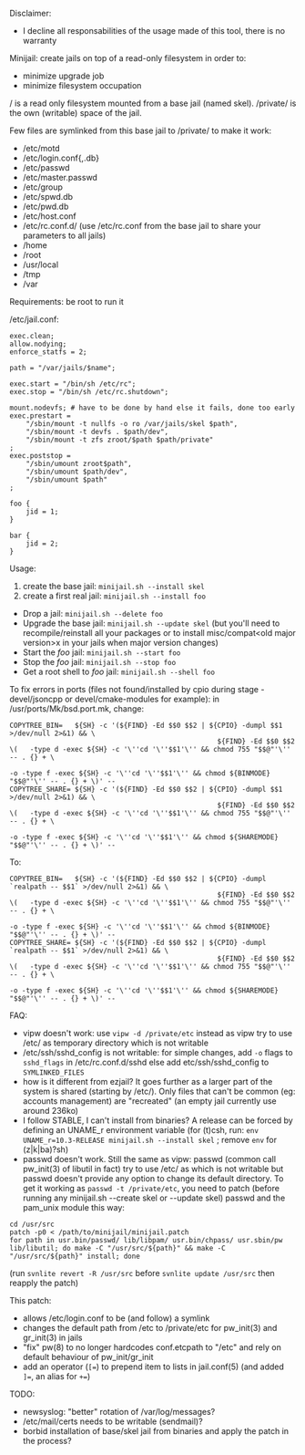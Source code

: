 Disclaimer:
* I decline all responsabilities of the usage made of this tool, there is no warranty

Minijail: create jails on top of a read-only filesystem in order to:
* minimize upgrade job
* minimize filesystem occupation

/ is a read only filesystem mounted from a base jail (named skel).
/private/ is the own (writable) space of the jail.

Few files are symlinked from this base jail to /private/ to make it work:
* /etc/motd
* /etc/login.conf{,.db}
* /etc/passwd
* /etc/master.passwd
* /etc/group
* /etc/spwd.db
* /etc/pwd.db
* /etc/host.conf
* /etc/rc.conf.d/ (use /etc/rc.conf from the base jail to share your parameters to all jails)
* /home
* /root
* /usr/local
* /tmp
* /var

Requirements: be root to run it

/etc/jail.conf:
```
exec.clean;
allow.nodying;
enforce_statfs = 2;

path = "/var/jails/$name";

exec.start = "/bin/sh /etc/rc";
exec.stop = "/bin/sh /etc/rc.shutdown";

mount.nodevfs; # have to be done by hand else it fails, done too early
exec.prestart =
    "/sbin/mount -t nullfs -o ro /var/jails/skel $path",
    "/sbin/mount -t devfs . $path/dev",
    "/sbin/mount -t zfs zroot/$path $path/private"
;
exec.poststop =
    "/sbin/umount zroot$path",
    "/sbin/umount $path/dev",
    "/sbin/umount $path"
;

foo {
	jid = 1;
}

bar {
	jid = 2;
}
```

Usage:

1. create the base jail: `minijail.sh --install skel`
2. create a first real jail: `minijail.sh --install foo`

* Drop a jail: `minijail.sh --delete foo`
* Upgrade the base jail: `minijail.sh --update skel` (but you'll need to recompile/reinstall all your packages or to install misc/compat\<old major version>x in your jails when major version changes)
* Start the *foo* jail: `minijail.sh --start foo`
* Stop the *foo* jail: `minijail.sh --stop foo`
* Get a root shell to *foo* jail: `minijail.sh --shell foo`

To fix errors in ports (files not found/installed by cpio during stage - devel/jsoncpp or devel/cmake-modules for example): in /usr/ports/Mk/bsd.port.mk, change:

```
COPYTREE_BIN=   ${SH} -c '(${FIND} -Ed $$0 $$2 | ${CPIO} -dumpl $$1 >/dev/null 2>&1) && \
                                                   ${FIND} -Ed $$0 $$2 \(   -type d -exec ${SH} -c '\''cd '\''$$1'\'' && chmod 755 "$$@"'\'' -- . {} + \
                                                                                                 -o -type f -exec ${SH} -c '\''cd '\''$$1'\'' && chmod ${BINMODE} "$$@"'\'' -- . {} + \)' --
COPYTREE_SHARE= ${SH} -c '(${FIND} -Ed $$0 $$2 | ${CPIO} -dumpl $$1 >/dev/null 2>&1) && \
                                                   ${FIND} -Ed $$0 $$2 \(   -type d -exec ${SH} -c '\''cd '\''$$1'\'' && chmod 755 "$$@"'\'' -- . {} + \
                                                                                                 -o -type f -exec ${SH} -c '\''cd '\''$$1'\'' && chmod ${SHAREMODE} "$$@"'\'' -- . {} + \)' --
```

To:

```
COPYTREE_BIN=   ${SH} -c '(${FIND} -Ed $$0 $$2 | ${CPIO} -dumpl `realpath -- $$1` >/dev/null 2>&1) && \
                                                   ${FIND} -Ed $$0 $$2 \(   -type d -exec ${SH} -c '\''cd '\''$$1'\'' && chmod 755 "$$@"'\'' -- . {} + \
                                                                                                 -o -type f -exec ${SH} -c '\''cd '\''$$1'\'' && chmod ${BINMODE} "$$@"'\'' -- . {} + \)' --
COPYTREE_SHARE= ${SH} -c '(${FIND} -Ed $$0 $$2 | ${CPIO} -dumpl `realpath -- $$1` >/dev/null 2>&1) && \
                                                   ${FIND} -Ed $$0 $$2 \(   -type d -exec ${SH} -c '\''cd '\''$$1'\'' && chmod 755 "$$@"'\'' -- . {} + \
                                                                                                 -o -type f -exec ${SH} -c '\''cd '\''$$1'\'' && chmod ${SHAREMODE} "$$@"'\'' -- . {} + \)' --
```

FAQ:

* vipw doesn't work: use `vipw -d /private/etc` instead as vipw try to use /etc/ as temporary directory which is not writable
* /etc/ssh/sshd_config is not writable: for simple changes, add `-o` flags to `sshd_flags` in /etc/rc.conf.d/sshd else add etc/ssh/sshd_config to `SYMLINKED_FILES`
* how is it different from ezjail? It goes further as a larger part of the system is shared (starting by /etc/). Only files that can't be common (eg: accounts management) are "recreated" (an empty jail currently use around 236ko)
* I follow STABLE, I can't install from binaries? A release can be forced by defining an UNAME_r environment variable (for (t)csh, run: `env UNAME_r=10.3-RELEASE minijail.sh --install skel` ; remove `env` for (z|k|ba)?sh)
* passwd doesn't work. Still the same as vipw: passwd (common call pw_init(3) of libutil in fact) try to use /etc/ as which is not writable but passwd doesn't provide any option to change its default directory. To get it working as `passwd -t /private/etc`, you need to patch (before running any minijail.sh --create skel or --update skel) passwd and the pam_unix module this way:

```
cd /usr/src
patch -p0 < /path/to/minijail/minijail.patch
for path in usr.bin/passwd/ lib/libpam/ usr.bin/chpass/ usr.sbin/pw lib/libutil; do make -C "/usr/src/${path}" && make -C "/usr/src/${path}" install; done
```

(run `svnlite revert -R /usr/src` before `svnlite update /usr/src` then reapply the patch)

This patch:
* allows /etc/login.conf to be (and follow) a symlink
* changes the default path from /etc to /private/etc for pw_init(3) and gr_init(3) in jails
* "fix" pw(8) to no longer hardcodes conf.etcpath to "/etc" and rely on default behaviour of pw_init/gr_init
* add an operator (`[=`) to prepend item to lists in jail.conf(5) (and added `]=`, an alias for `+=`)

TODO:
* newsyslog: "better" rotation of /var/log/messages?
* /etc/mail/certs needs to be writable (sendmail)?
* borbid installation of base/skel jail from binaries and apply the patch in the process?
